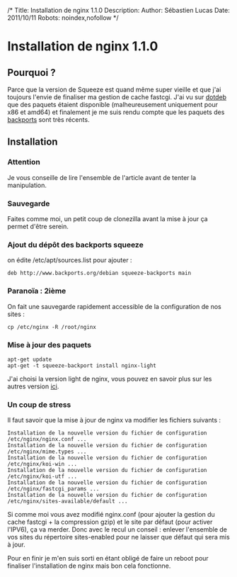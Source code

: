 /*
Title: Installation de nginx 1.1.0
Description: 
Author: Sébastien Lucas
Date: 2011/10/11
Robots: noindex,nofollow
*/
# Installation de nginx 1.1.0

## Pourquoi ?
Parce que la version de Squeeze est quand même super vieille et que j'ai toujours l'envie de finaliser ma gestion de cache fastcgi. J'ai vu sur [dotdeb](http://www.dotdeb.org/) que des paquets étaient disponible (malheureusement uniquement pour x86 et amd64) et finalement je me suis rendu compte que les paquets des [backports](http://backports-master.debian.org/) sont très récents.

## Installation

### Attention
Je vous conseille de lire l'ensemble de l'article avant de tenter la manipulation.
### Sauvegarde

Faites comme moi, un petit coup de clonezilla avant la mise à jour ça permet d'être serein.
### Ajout du dépôt des backports squeeze

on édite /etc/apt/sources.list pour ajouter :

	
	deb http://www.backports.org/debian squeeze-backports main

### Paranoïa : 2ième

On fait une sauvegarde rapidement accessible de la configuration de nos sites :

	
	cp /etc/nginx -R /root/nginx

### Mise à jour des paquets

	
	apt-get update
	apt-get -t squeeze-backport install nginx-light

J'ai choisi la version light de nginx, vous pouvez en savoir plus sur les autres version [ici](http://packages.debian.org/search?suite=squeeze-backports&searchon=names&keywords=nginx).
### Un coup de stress

Il faut savoir que la mise à jour de nginx va modifier les fichiers suivants :

	
	Installation de la nouvelle version du fichier de configuration /etc/nginx/nginx.conf ...
	Installation de la nouvelle version du fichier de configuration /etc/nginx/mime.types ...
	Installation de la nouvelle version du fichier de configuration /etc/nginx/koi-win ...
	Installation de la nouvelle version du fichier de configuration /etc/nginx/koi-utf ...
	Installation de la nouvelle version du fichier de configuration /etc/nginx/fastcgi_params ...
	Installation de la nouvelle version du fichier de configuration /etc/nginx/sites-available/default ...

Si comme moi vous avez modifié nginx.conf (pour ajouter la gestion du cache fastcgi + la compression gzip) et le site par défaut (pour activer l'IPV6), ça va merder. Donc avec le recul un conseil : enlever l'ensemble de vos sites du répertoire sites-enabled pour ne laisser que défaut qui sera mis à jour.

Pour en finir je m'en suis sorti en étant obligé de faire un reboot pour finaliser l'installation de nginx mais bon cela fonctionne.
